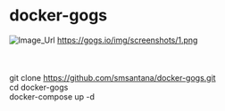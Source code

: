# docker-gogs

![Image_Url](https://gogs.io/img/screenshots/1.png)
https://gogs.io/img/screenshots/1.png
</br>
</br> 
</br> 
</br> git clone https://github.com/smsantana/docker-gogs.git
</br> cd docker-gogs
</br> docker-compose up -d


